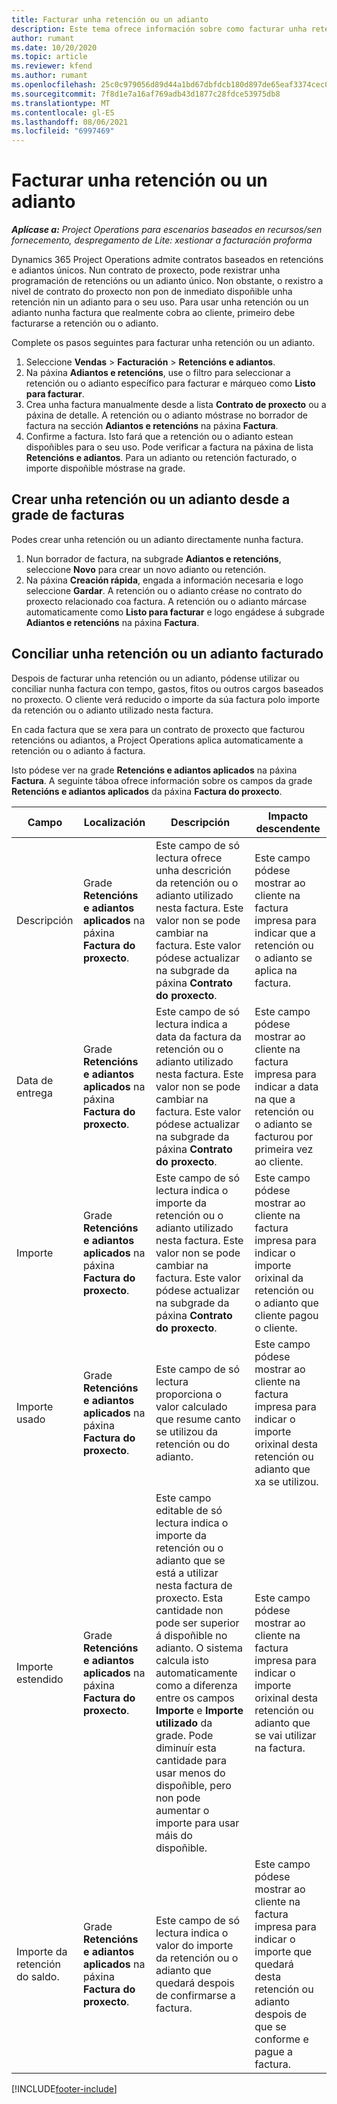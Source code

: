 ```yaml
---
title: Facturar unha retención ou un adianto
description: Este tema ofrece información sobre como facturar unha retención ou un adianto en Project Operations.
author: rumant
ms.date: 10/20/2020
ms.topic: article
ms.reviewer: kfend
ms.author: rumant
ms.openlocfilehash: 25c0c979056d89d44a1bd67dbfdcb180d897de65eaf3374cec0a2dc73c4e3568
ms.sourcegitcommit: 7f8d1e7a16af769adb43d1877c28fdce53975db8
ms.translationtype: MT
ms.contentlocale: gl-ES
ms.lasthandoff: 08/06/2021
ms.locfileid: "6997469"
---
```

# <a name="invoice-a-retainer-or-an-advance"></a>Facturar unha retención ou un adianto

_**Aplícase a:** Project Operations para escenarios baseados en recursos/sen fornecemento, despregamento de Lite: xestionar a facturación proforma_

Dynamics 365 Project Operations admite contratos baseados en retencións e adiantos únicos. Nun contrato de proxecto, pode rexistrar unha programación de retencións ou un adianto único. Non obstante, o rexistro a nivel de contrato do proxecto non pon de inmediato dispoñible unha retención nin un adianto para o seu uso. Para usar unha retención ou un adianto nunha factura que realmente cobra ao cliente, primeiro debe facturarse a retención ou o adianto.

Complete os pasos seguintes para facturar unha retención ou un adianto.

1. Seleccione **Vendas** > **Facturación** > **Retencións e adiantos**. 
2. Na páxina **Adiantos e retencións**, use o filtro para seleccionar a retención ou o adianto específico para facturar e márqueo como **Listo para facturar**.
3. Crea unha factura manualmente desde a lista **Contrato de proxecto** ou a páxina de detalle. A retención ou o adianto móstrase no borrador de factura na sección **Adiantos e retencións** na páxina **Factura**.
4. Confirme a factura. Isto fará que a retención ou o adianto estean dispoñibles para o seu uso. Pode verificar a factura na páxina de lista **Retencións e adiantos**. Para un adianto ou retención facturado, o importe dispoñible móstrase na grade.

## <a name="create-a-retainer-or-advance-from-the-invoice-grid"></a>Crear unha retención ou un adianto desde a grade de facturas

Podes crear unha retención ou un adianto directamente nunha factura.

1. Nun borrador de factura, na subgrade **Adiantos e retencións**, seleccione **Novo** para crear un novo adianto ou retención. 
2. Na páxina **Creación rápida**, engada a información necesaria e logo seleccione **Gardar**. A retención ou o adianto créase no contrato do proxecto relacionado coa factura. A retención ou o adianto márcase automaticamente como **Listo para facturar** e logo engádese á subgrade **Adiantos e retencións** na páxina **Factura**.

## <a name="reconcile-an-invoiced-retainer-or-advance"></a>Conciliar unha retención ou un adianto facturado

Despois de facturar unha retención ou un adianto, pódense utilizar ou conciliar nunha factura con tempo, gastos, fitos ou outros cargos baseados no proxecto. O cliente verá reducido o importe da súa factura polo importe da retención ou o adianto utilizado nesta factura.

En cada factura que se xera para un contrato de proxecto que facturou retencións ou adiantos, a Project Operations aplica automaticamente a retención ou o adianto á factura.

Isto pódese ver na grade **Retencións e adiantos aplicados** na páxina **Factura**. A seguinte táboa ofrece información sobre os campos da grade **Retencións e adiantos aplicados** da páxina **Factura do proxecto**.

| Campo | Localización | Descripción | Impacto descendente |
| --- | --- | --- | --- |
| Descripción | Grade **Retencións e adiantos aplicados** na páxina **Factura do proxecto**. |Este campo de só lectura ofrece unha descrición da retención ou o adianto utilizado nesta factura. Este valor non se pode cambiar na factura. Este valor pódese actualizar na subgrade da páxina **Contrato do proxecto**. | Este campo pódese mostrar ao cliente na factura impresa para indicar que a retención ou o adianto se aplica na factura. |
| Data de entrega | Grade **Retencións e adiantos aplicados** na páxina **Factura do proxecto**.  | Este campo de só lectura indica a data da factura da retención ou o adianto utilizado nesta factura. Este valor non se pode cambiar na factura. Este valor pódese actualizar na subgrade da páxina **Contrato do proxecto**. | Este campo pódese mostrar ao cliente na factura impresa para indicar a data na que a retención ou o adianto se facturou por primeira vez ao cliente. |
| Importe  | Grade **Retencións e adiantos aplicados** na páxina **Factura do proxecto**.  | Este campo de só lectura indica o importe da retención ou o adianto utilizado nesta factura. Este valor non se pode cambiar na factura. Este valor pódese actualizar na subgrade da páxina **Contrato do proxecto**. | Este campo pódese mostrar ao cliente na factura impresa para indicar o importe orixinal da retención ou o adianto que cliente pagou o cliente. |
| Importe usado | Grade **Retencións e adiantos aplicados** na páxina **Factura do proxecto**.  | Este campo de só lectura proporciona o valor calculado que resume canto se utilizou da retención ou do adianto. | Este campo pódese mostrar ao cliente na factura impresa para indicar o importe orixinal desta retención ou adianto que xa se utilizou. |
| Importe estendido | Grade **Retencións e adiantos aplicados** na páxina **Factura do proxecto**.  | Este campo editable de só lectura indica o importe da retención ou o adianto que se está a utilizar nesta factura de proxecto. Esta cantidade non pode ser superior á dispoñible no adianto. O sistema calcula isto automaticamente como a diferenza entre os campos **Importe** e **Importe utilizado** da grade. Pode diminuír esta cantidade para usar menos do dispoñible, pero non pode aumentar o importe para usar máis do dispoñible. | Este campo pódese mostrar ao cliente na factura impresa para indicar o importe orixinal desta retención ou adianto que se vai utilizar na factura. |
| Importe da retención do saldo. | Grade **Retencións e adiantos aplicados** na páxina **Factura do proxecto**.  | Este campo de só lectura indica o valor do importe da retención ou o adianto que quedará despois de confirmarse a factura. | Este campo pódese mostrar ao cliente na factura impresa para indicar o importe que quedará desta retención ou adianto despois de que se conforme e pague a factura. |


[!INCLUDE[footer-include](../../includes/footer-banner.md)]